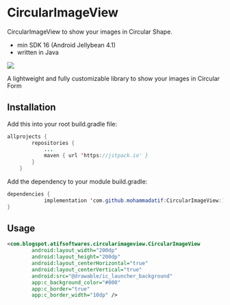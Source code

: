 # CircularImageView
CircularImageView to show your images in Circular Shape.
* min SDK 16 (Android Jellybean 4.1)
* written in Java

[![](https://jitpack.io/v/mohammadatif/CircularImageView.svg)](https://jitpack.io/#mohammadatif/CircularImageView)

A lightweight and fully customizable library to show your images in Circular Form

## Installation

Add this into your root build.gradle file:

```java
allprojects {
		repositories {
			...
			maven { url 'https://jitpack.io' }
		}
	}
```
Add the dependency to your module build.gradle:
```java
dependencies {
	        implementation 'com.github.mohammadatif:CircularImageView:1.0.0'
}
```
## Usage
```xml
<com.blogspot.atifsoftwares.circularimageview.CircularImageView
        android:layout_width="200dp"
        android:layout_height="200dp"
        android:layout_centerHorizontal="true"
        android:layout_centerVertical="true"
        android:src="@drawable/ic_launcher_background"
        app:c_background_color="#000"
        app:c_border="true"
        app:c_border_width="10dp" />
```
